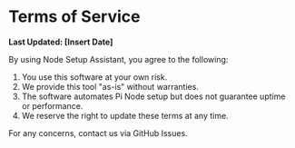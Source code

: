 # Terms of Service
**Last Updated: [Insert Date]**

By using Node Setup Assistant, you agree to the following:

1. You use this software at your own risk.
2. We provide this tool "as-is" without warranties.
3. The software automates Pi Node setup but does not guarantee uptime or performance.
4. We reserve the right to update these terms at any time.

For any concerns, contact us via GitHub Issues.
